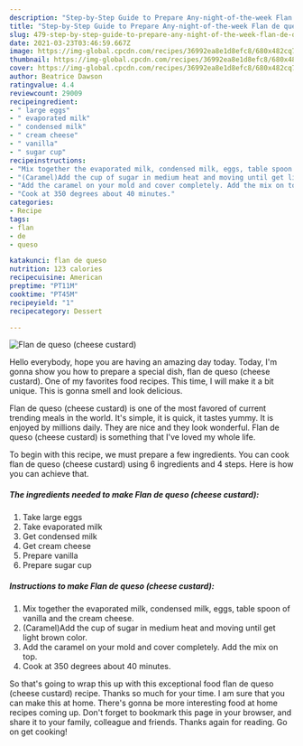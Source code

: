 ```yaml
---
description: "Step-by-Step Guide to Prepare Any-night-of-the-week Flan de queso (cheese custard)"
title: "Step-by-Step Guide to Prepare Any-night-of-the-week Flan de queso (cheese custard)"
slug: 479-step-by-step-guide-to-prepare-any-night-of-the-week-flan-de-queso-cheese-custard
date: 2021-03-23T03:46:59.667Z
image: https://img-global.cpcdn.com/recipes/36992ea8e1d8efc8/680x482cq70/flan-de-queso-cheese-custard-recipe-main-photo.jpg
thumbnail: https://img-global.cpcdn.com/recipes/36992ea8e1d8efc8/680x482cq70/flan-de-queso-cheese-custard-recipe-main-photo.jpg
cover: https://img-global.cpcdn.com/recipes/36992ea8e1d8efc8/680x482cq70/flan-de-queso-cheese-custard-recipe-main-photo.jpg
author: Beatrice Dawson
ratingvalue: 4.4
reviewcount: 29009
recipeingredient:
- " large eggs"
- " evaporated milk"
- " condensed milk"
- " cream cheese"
- " vanilla"
- " sugar cup"
recipeinstructions:
- "Mix together the evaporated milk, condensed milk, eggs, table spoon of vanilla and the cream cheese."
- "(Caramel)Add the cup of sugar in medium heat and moving until get light brown color."
- "Add the caramel on your mold and cover completely. Add the mix on top."
- "Cook at 350 degrees about 40 minutes."
categories:
- Recipe
tags:
- flan
- de
- queso

katakunci: flan de queso 
nutrition: 123 calories
recipecuisine: American
preptime: "PT11M"
cooktime: "PT45M"
recipeyield: "1"
recipecategory: Dessert

---
```



![Flan de queso (cheese custard)](https://img-global.cpcdn.com/recipes/36992ea8e1d8efc8/680x482cq70/flan-de-queso-cheese-custard-recipe-main-photo.jpg)

Hello everybody, hope you are having an amazing day today. Today, I'm gonna show you how to prepare a special dish, flan de queso (cheese custard). One of my favorites food recipes. This time, I will make it a bit unique. This is gonna smell and look delicious.

Flan de queso (cheese custard) is one of the most favored of current trending meals in the world. It's simple, it is quick, it tastes yummy. It is enjoyed by millions daily. They are nice and they look wonderful. Flan de queso (cheese custard) is something that I've loved my whole life.




To begin with this recipe, we must prepare a few ingredients. You can cook flan de queso (cheese custard) using 6 ingredients and 4 steps. Here is how you can achieve that.

<!--inarticleads1-->

##### The ingredients needed to make Flan de queso (cheese custard):

1. Take  large eggs
1. Take  evaporated milk
1. Get  condensed milk
1. Get  cream cheese
1. Prepare  vanilla
1. Prepare  sugar cup




<!--inarticleads2-->

##### Instructions to make Flan de queso (cheese custard):

1. Mix together the evaporated milk, condensed milk, eggs, table spoon of vanilla and the cream cheese.
1. (Caramel)Add the cup of sugar in medium heat and moving until get light brown color.
1. Add the caramel on your mold and cover completely. Add the mix on top.
1. Cook at 350 degrees about 40 minutes.




So that's going to wrap this up with this exceptional food flan de queso (cheese custard) recipe. Thanks so much for your time. I am sure that you can make this at home. There's gonna be more interesting food at home recipes coming up. Don't forget to bookmark this page in your browser, and share it to your family, colleague and friends. Thanks again for reading. Go on get cooking!
